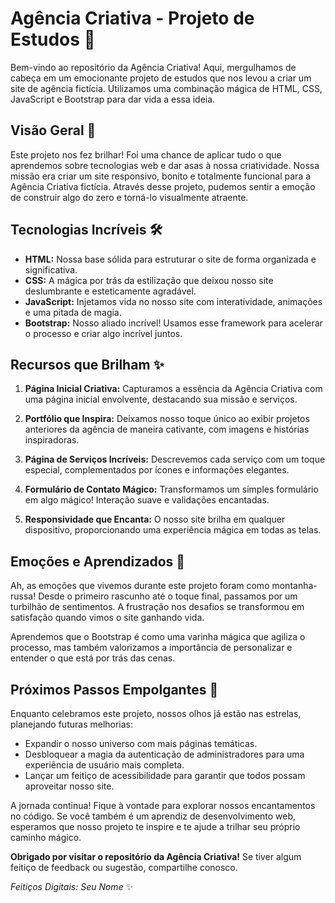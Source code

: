 # Agência Criativa - Projeto de Estudos 🚀



Bem-vindo ao repositório da Agência Criativa! Aqui, mergulhamos de cabeça em um emocionante projeto de estudos que nos levou a criar um site de agência fictícia. Utilizamos uma combinação mágica de HTML, CSS, JavaScript e Bootstrap para dar vida a essa ideia.

## Visão Geral 🌟

Este projeto nos fez brilhar! Foi uma chance de aplicar tudo o que aprendemos sobre tecnologias web e dar asas à nossa criatividade. Nossa missão era criar um site responsivo, bonito e totalmente funcional para a Agência Criativa fictícia. Através desse projeto, pudemos sentir a emoção de construir algo do zero e torná-lo visualmente atraente.

## Tecnologias Incríveis 🛠️

- **HTML:** Nossa base sólida para estruturar o site de forma organizada e significativa.
- **CSS:** A mágica por trás da estilização que deixou nosso site deslumbrante e esteticamente agradável.
- **JavaScript:** Injetamos vida no nosso site com interatividade, animações e uma pitada de magia.
- **Bootstrap:** Nosso aliado incrível! Usamos esse framework para acelerar o processo e criar algo incrível juntos.

## Recursos que Brilham ✨

1. **Página Inicial Criativa:** Capturamos a essência da Agência Criativa com uma página inicial envolvente, destacando sua missão e serviços.

2. **Portfólio que Inspira:** Deixamos nosso toque único ao exibir projetos anteriores da agência de maneira cativante, com imagens e histórias inspiradoras.

3. **Página de Serviços Incríveis:** Descrevemos cada serviço com um toque especial, complementados por ícones e informações elegantes.

4. **Formulário de Contato Mágico:** Transformamos um simples formulário em algo mágico! Interação suave e validações encantadas.

5. **Responsividade que Encanta:** O nosso site brilha em qualquer dispositivo, proporcionando uma experiência mágica em todas as telas.

## Emoções e Aprendizados 🌈

Ah, as emoções que vivemos durante este projeto foram como montanha-russa! Desde o primeiro rascunho até o toque final, passamos por um turbilhão de sentimentos. A frustração nos desafios se transformou em satisfação quando vimos o site ganhando vida.

Aprendemos que o Bootstrap é como uma varinha mágica que agiliza o processo, mas também valorizamos a importância de personalizar e entender o que está por trás das cenas.

## Próximos Passos Empolgantes 🚀

Enquanto celebramos este projeto, nossos olhos já estão nas estrelas, planejando futuras melhorias:

- Expandir o nosso universo com mais páginas temáticas.
- Desbloquear a magia da autenticação de administradores para uma experiência de usuário mais completa.
- Lançar um feitiço de acessibilidade para garantir que todos possam aproveitar nosso site.

A jornada continua! Fique à vontade para explorar nossos encantamentos no código. Se você também é um aprendiz de desenvolvimento web, esperamos que nosso projeto te inspire e te ajude a trilhar seu próprio caminho mágico.

**Obrigado por visitar o repositório da Agência Criativa!** Se tiver algum feitiço de feedback ou sugestão, compartilhe conosco.

*Feitiços Digitais: Seu Nome* ✨
